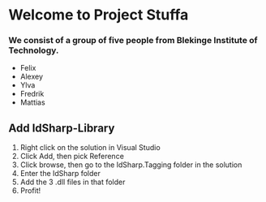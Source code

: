 # Welcome to Project Stuffa
### We consist of a group of five people from Blekinge Institute of Technology. 
+ Felix
+ Alexey
+ Ylva
+ Fredrik
+ Mattias

## Add IdSharp-Library
1. Right click on the solution in Visual Studio
2. Click Add, then pick Reference
3. Click browse, then go to the IdSharp.Tagging folder in the solution
4. Enter the IdSharp folder
5. Add the 3 .dll files in that folder
6. Profit!